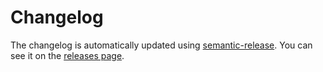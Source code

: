 # Changelog

The changelog is automatically updated using [semantic-release](https://github.com/semantic-release/semantic-release). You can see it on the [releases page](https://github.com/Widen/i18next-print-keys/releases).
